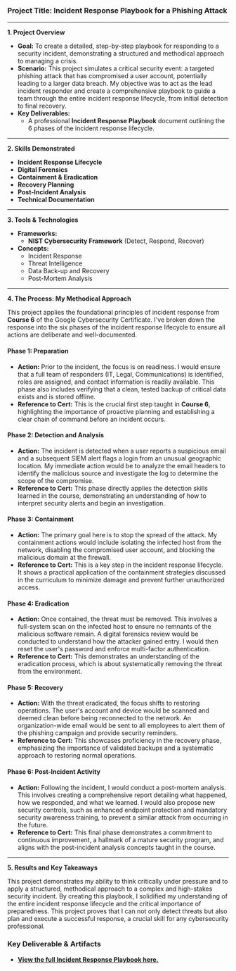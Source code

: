 ### **Project Title: Incident Response Playbook for a Phishing Attack**

-----

**1. Project Overview**

  * **Goal:** To create a detailed, step-by-step playbook for responding to a security incident, demonstrating a structured and methodical approach to managing a crisis.
  * **Scenario:** This project simulates a critical security event: a targeted phishing attack that has compromised a user account, potentially leading to a larger data breach. My objective was to act as the lead incident responder and create a comprehensive playbook to guide a team through the entire incident response lifecycle, from initial detection to final recovery.
  * **Key Deliverables:**
      * A professional **Incident Response Playbook** document outlining the 6 phases of the incident response lifecycle.

-----

**2. Skills Demonstrated**

  * **Incident Response Lifecycle**
  * **Digital Forensics**
  * **Containment & Eradication**
  * **Recovery Planning**
  * **Post-Incident Analysis**
  * **Technical Documentation**

-----

**3. Tools & Technologies**

  * **Frameworks:**
      * **NIST Cybersecurity Framework** (Detect, Respond, Recover)
  * **Concepts:**
      * Incident Response
      * Threat Intelligence
      * Data Back-up and Recovery
      * Post-Mortem Analysis

-----

**4. The Process: My Methodical Approach**

This project applies the foundational principles of incident response from **Course 6** of the Google Cybersecurity Certificate. I've broken down the response into the six phases of the incident response lifecycle to ensure all actions are deliberate and well-documented.

#### **Phase 1: Preparation**

  * **Action:** Prior to the incident, the focus is on readiness. I would ensure that a full team of responders (IT, Legal, Communications) is identified, roles are assigned, and contact information is readily available. This phase also includes verifying that a clean, tested backup of critical data exists and is stored offline.
  * **Reference to Cert:** This is the crucial first step taught in **Course 6**, highlighting the importance of proactive planning and establishing a clear chain of command before an incident occurs.

#### **Phase 2: Detection and Analysis**

  * **Action:** The incident is detected when a user reports a suspicious email and a subsequent SIEM alert flags a login from an unusual geographic location. My immediate action would be to analyze the email headers to identify the malicious source and investigate the log to determine the scope of the compromise.
  * **Reference to Cert:** This phase directly applies the detection skills learned in the course, demonstrating an understanding of how to interpret security alerts and begin an investigation.

#### **Phase 3: Containment**

  * **Action:** The primary goal here is to stop the spread of the attack. My containment actions would include isolating the infected host from the network, disabling the compromised user account, and blocking the malicious domain at the firewall.
  * **Reference to Cert:** This is a key step in the incident response lifecycle. It shows a practical application of the containment strategies discussed in the curriculum to minimize damage and prevent further unauthorized access.

#### **Phase 4: Eradication**

  * **Action:** Once contained, the threat must be removed. This involves a full-system scan on the infected host to ensure no remnants of the malicious software remain. A digital forensics review would be conducted to understand how the attacker gained entry. I would then reset the user's password and enforce multi-factor authentication.
  * **Reference to Cert:** This demonstrates an understanding of the eradication process, which is about systematically removing the threat from the environment.

#### **Phase 5: Recovery**

  * **Action:** With the threat eradicated, the focus shifts to restoring operations. The user's account and device would be scanned and deemed clean before being reconnected to the network. An organization-wide email would be sent to all employees to alert them of the phishing campaign and provide security reminders.
  * **Reference to Cert:** This showcases proficiency in the recovery phase, emphasizing the importance of validated backups and a systematic approach to restoring normal operations.

#### **Phase 6: Post-Incident Activity**

  * **Action:** Following the incident, I would conduct a post-mortem analysis. This involves creating a comprehensive report detailing what happened, how we responded, and what we learned. I would also propose new security controls, such as enhanced endpoint protection and mandatory security awareness training, to prevent a similar attack from occurring in the future.
  * **Reference to Cert:** This final phase demonstrates a commitment to continuous improvement, a hallmark of a mature security program, and aligns with the post-incident analysis concepts taught in the course.

-----

**5. Results and Key Takeaways**

This project demonstrates my ability to think critically under pressure and to apply a structured, methodical approach to a complex and high-stakes security incident. By creating this playbook, I solidified my understanding of the entire incident response lifecycle and the critical importance of preparedness. This project proves that I can not only detect threats but also plan and execute a successful response, a crucial skill for any cybersecurity professional.

### **Key Deliverable & Artifacts**

  * **[View the full Incident Response Playbook here.](phishing-playbook.pdf)**